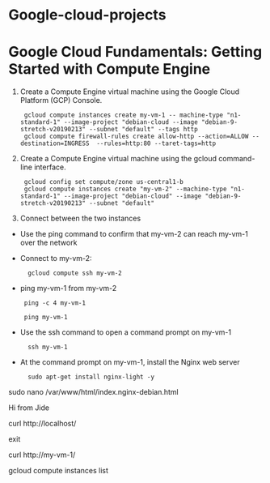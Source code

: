 # Google-cloud-projects
# Google Cloud Fundamentals: Getting Started with Compute Engine
1. Create a Compute Engine virtual machine using the Google Cloud Platform (GCP) Console.

        gcloud compute instances create my-vm-1 -- machine-type "n1-standard-1" --image-project "debian-cloud --image "debian-9-stretch-v20190213" --subnet "default" --tags http
        gcloud compute firewall-rules create allow-http --action=ALLOW --destination=INGRESS  --rules=http:80 --taret-tags=http
2. Create a Compute Engine virtual machine using the gcloud command-line interface.


        gcloud config set compute/zone us-central1-b
        gcloud compute instances create "my-vm-2" --machine-type "n1-standard-1" --image-project "debian-cloud" --image "debian-9-stretch-v20190213" --subnet "default"
        
3. Connect between the two instances

- Use the ping command to confirm that my-vm-2 can reach my-vm-1 over the network 
- Connect to my-vm-2:
   
        gcloud compute ssh my-vm-2

 - ping my-vm-1 from my-vm-2
 
        ping -c 4 my-vm-1
        
        ping my-vm-1
- Use the ssh command to open a command prompt on my-vm-1

        ssh my-vm-1
        
- At the command prompt on my-vm-1, install the Nginx web server

        sudo apt-get install nginx-light -y

sudo nano /var/www/html/index.nginx-debian.html

Hi from Jide

curl http://localhost/


exit

curl http://my-vm-1/

gcloud compute instances list

